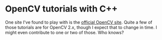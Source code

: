 # OpenCV tutorials with C++

One site I've found to play with is the [official OpenCV site][ocv]. Quite a few
of those tutorials are for OpenCV 2.x, though I expect that to change in time. I
might even contribute to one or two of those. Who knows?

[ocv]: http://docs.opencv.org/3.1.0/d9/df8/tutorial_root.html
